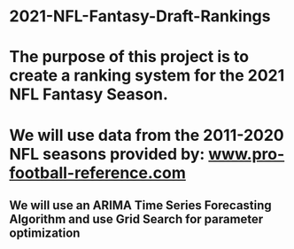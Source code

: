 # 2021-NFL-Fantasy-Draft-Rankings

# The purpose of this project is to create a ranking system for the 2021 NFL Fantasy Season. 

# We will use data from the 2011-2020 NFL seasons provided by: www.pro-football-reference.com

## We will use an ARIMA Time Series Forecasting Algorithm and use Grid Search for parameter optimization
